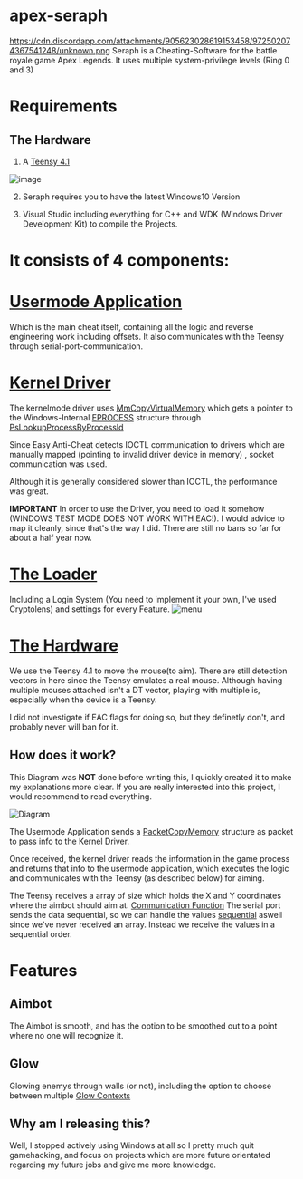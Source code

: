 # apex-seraph
https://cdn.discordapp.com/attachments/905623028619153458/972502074367541248/unknown.png
Seraph is a Cheating-Software for the battle royale game Apex Legends.
It uses multiple system-privilege levels (Ring 0 and 3)

# Requirements

## The Hardware ##
1. A [Teensy 4.1](https://www.pjrc.com/store/teensy41.html)

![image](https://user-images.githubusercontent.com/49228523/151983408-e43c0f48-a46e-4437-8ad2-87fafc2d470e.png)

2. Seraph requires you to have the latest Windows10 Version

3. Visual Studio including everything for C++ and WDK (Windows Driver Development Kit) to compile the Projects.

# It consists of 4 components: #

# [Usermode Application](https://github.com/Jiingz/apex-seraph/tree/main/sources/core)

Which is the main cheat itself, containing all the logic and reverse engineering work including offsets.
It also communicates with the Teensy through serial-port-communication.

# [Kernel Driver](https://github.com/Jiingz/apex-seraph/tree/main/sources/kernelmode_server)

The kernelmode driver uses [MmCopyVirtualMemory](https://docs.microsoft.com/en-us/windows-hardware/drivers/ddi/ntddk/nf-ntddk-mmcopymemory) which gets a pointer to the Windows-Internal [EPROCESS](https://www.nirsoft.net/kernel_struct/vista/EPROCESS.html) structure through [PsLookupProcessByProcessId](https://docs.microsoft.com/en-us/windows-hardware/drivers/ddi/ntifs/nf-ntifs-pslookupprocessbyprocessid)

Since Easy Anti-Cheat detects IOCTL communication to drivers which are manually mapped (pointing to invalid driver device in memory) , socket communication was used.

Although it is generally considered slower than IOCTL, the performance was great.

**IMPORTANT** 
In order to use the Driver, you need to load it somehow (WINDOWS TEST MODE DOES NOT WORK WITH EAC!).
I would advice to map it cleanly, since that's the way I did. There are still no bans so far for about a half year now.

# [The Loader](https://github.com/Jiingz/apex-seraph/tree/main/sources/loader) #
Including a Login System (You need to implement it your own, I've used Cryptolens) and settings for every Feature.
![menu](https://user-images.githubusercontent.com/49228523/155356531-75307d7e-799f-4df6-ad5d-c2b17e0eb926.jpeg)


# [The Hardware](https://github.com/Jiingz/apex-seraph/blob/main/sources/Hardware/serial_connection/serial_connection.ino)

We use the Teensy 4.1 to move the mouse(to aim). There are still detection vectors in here since the Teensy emulates
a real mouse. Although having multiple mouses attached isn't a DT vector, playing with multiple is, especially when the device is a Teensy.

I did not investigate if EAC flags for doing so, but they definetly don't, and probably never will ban for it.

## How does it work? ##

This Diagram was **NOT** done before writing this, I quickly created it to make my explanations more clear.
If you are really interested into this project, I would recommend to read everything.

![Diagram](https://user-images.githubusercontent.com/49228523/151992550-3724f8ca-5023-449d-9ca2-131f5451fd81.png)

The Usermode Application sends a [PacketCopyMemory](https://github.com/Jiingz/apex-seraph/blob/main/sources/core/driver/server_shared.h#L15) structure as packet to pass info to the Kernel Driver.

Once received, the kernel driver reads the information in the game process and returns that info to the usermode application, which executes the logic
and communicates with the Teensy (as described below) for aiming.

The Teensy receives a array of size which holds the X and Y coordinates where the aimbot should aim at. [Communication Function](https://github.com/Jiingz/apex-seraph/blob/main/sources/core/hardware/serial_controller.cpp#L9)
The serial port sends the data sequential, so we can handle the values [sequential](https://github.com/Jiingz/apex-seraph/blob/main/sources/Hardware/serial_connection/serial_connection.ino#L17) aswell since we've never received an array. Instead we receive the values in a sequential order.


# Features #

## Aimbot ##
The Aimbot is smooth, and has the option to be smoothed out to a point where no one will recognize it.

## Glow ##
Glowing enemys through walls (or not), including the option to choose between multiple [Glow Contexts](https://github.com/Jiingz/apex-seraph/blob/main/sources/core/game/structs.h#L8)

## Why am I releasing this? ##

Well, I stopped actively using Windows at all so I pretty much quit gamehacking, and focus on projects which are more future orientated regarding my future jobs and give me more knowledge.
